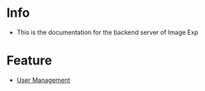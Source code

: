 # Info
* This is the documentation for the backend server of Image Exp

# Feature
* [User Management](./user/README.md)
